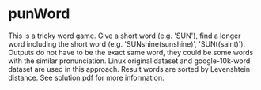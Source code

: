 # punWord
This is a tricky word game. Give a short word (e.g. 'SUN'), find a longer word including the short word (e.g. 'SUNshine(sunshine)', 'SUNt(saint)'). Outputs do not have to be the exact same word, they could be some words with the similar pronunciation. Linux original dataset and google-10k-word dataset are used in this approach. Result words are sorted by Levenshtein distance. See <green>solution.pdf</green> for more information.
